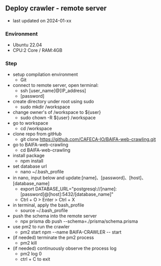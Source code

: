 ## Deploy crawler - remote server
- last updated on 2024-01-xx

### Environment
- Ubuntu 22.04
- CPU:2 Core / RAM:4GB

### Step
- setup compilation environment
  - Git
- connect to remote server, open terminal:  
  - ssh [user_name]@[IP_address]
  - [password]
- create directory under root using sudo
  - sudo mkdir /workspace
-  change owner's of /workspace to ${user}
   - sudo chown -R ${user} /workspace
- go to workspace
  - cd /workspace
- clone repo from gitHub
  - git clone https://github.com/CAFECA-IO/BAIFA-web-crawling.git
- go to BAIFA-web-crawling
  - cd BAIFA-web-crawling
- install package
  - npm install
- set database url
  - nano ~/.bash_profile
- in nano, input below and update:[name]、[password]、[host]、[database_name]
  - export DATABASE_URL="postgresql://[name]:[password]@[host]:5432/[database_name]"
  - Ctrl + O > Enter > Ctrl + X
- in terminal, apply the bash_profile
  - source ~/.bash_profile
- push the schema into the remote server
  - npx prisma db push --schema=./prisma/schema.prisma 
- use pm2 to run the crawler
  - pm2 start npm --name BAIFA-CRAWLER -- start
- (if needed) terminate the pm2 process
  - pm2 kill
- (if needed) continuously observe the process log
  - pm2 log 0 
  - ctrl + C to exit